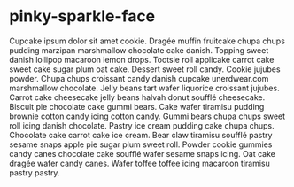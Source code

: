 pinky-sparkle-face
==================

Cupcake ipsum dolor sit amet cookie. Dragée muffin fruitcake chupa chups pudding marzipan marshmallow chocolate cake danish. Topping sweet danish lollipop macaroon lemon drops. Tootsie roll applicake carrot cake sweet cake sugar plum oat cake.
Dessert sweet roll candy. Cookie jujubes powder. Chupa chups croissant candy danish cupcake unerdwear.com marshmallow chocolate. Jelly beans tart wafer liquorice croissant jujubes.
Carrot cake cheesecake jelly beans halvah donut soufflé cheesecake. Biscuit pie chocolate cake gummi bears. Cake wafer tiramisu pudding brownie cotton candy icing cotton candy.
Gummi bears chupa chups sweet roll icing danish chocolate. Pastry ice cream pudding cake chupa chups. Chocolate cake carrot cake ice cream.
Bear claw tiramisu soufflé pastry sesame snaps apple pie sugar plum sweet roll. Powder cookie gummies candy canes chocolate cake soufflé wafer sesame snaps icing. Oat cake dragée wafer candy canes. Wafer toffee toffee icing macaroon tiramisu pastry pastry.
